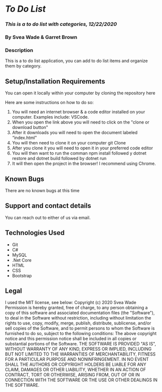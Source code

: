 # _To Do List_

### _This is a to do list with categories, 12/22/2020_

### By Svea Wade & Garret Brown

### Description
This is a to do list application, you can add to do list items and organize them by category. 

## Setup/Installation Requirements

You can open it locally within your computer by cloning the repository here

Here are some instructions on how to do so:

1. You will need an internet browser & a code editor installed on your computer. Examples include: VSCode.
2. When you open the link above you will need to click on the "clone or download button"
3. After it downloads you will need to open the document labeled “index.html"
4. You will then need to clone it on your computer git Clone
5. After you clone it you will need to open it in your preferred code editor
6. You will then want to run the comman npm install followed y dotnet restore and dotnet build followed by dotnet run 
7. It will then open the project in the browser! I recommend using Chrome.



## Known Bugs

There are no known bugs at this time

## Support and contact details
You can reach out to either of us via email. 


## Technologies Used

* Git
* C#
* MySQL
* .Net Core
* HTML
* CSS
* Bootstrap


## Legal

I used the MIT license, see below: Copyright (c) 2020 Svea Wade Permission is hereby granted, free of charge, to any person obtaining a copy of this software and associated documentation files (the "Software"), to deal in the Software without restriction, including without limitation the rights to use, copy, modify, merge, publish, distribute, sublicense, and/or sell copies of the Software, and to permit persons to whom the Software is furnished to do so, subject to the following conditions: The above copyright notice and this permission notice shall be included in all copies or substantial portions of the Software. THE SOFTWARE IS PROVIDED "AS IS", WITHOUT WARRANTY OF ANY KIND, EXPRESS OR IMPLIED, INCLUDING BUT NOT LIMITED TO THE WARRANTIES OF MERCHANTABILITY, FITNESS FOR A PARTICULAR PURPOSE AND NONINFRINGEMENT. IN NO EVENT SHALL THE AUTHORS OR COPYRIGHT HOLDERS BE LIABLE FOR ANY CLAIM, DAMAGES OR OTHER LIABILITY, WHETHER IN AN ACTION OF CONTRACT, TORT OR OTHERWISE, ARISING FROM, OUT OF OR IN CONNECTION WITH THE SOFTWARE OR THE USE OR OTHER DEALINGS IN THE SOFTWARE.